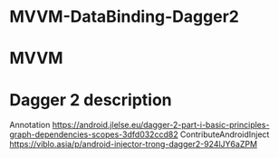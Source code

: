 # MVVM-DataBinding-Dagger2

# MVVM

# Dagger 2 description
Annotation
https://android.jlelse.eu/dagger-2-part-i-basic-principles-graph-dependencies-scopes-3dfd032ccd82
ContributeAndroidInject
https://viblo.asia/p/android-injector-trong-dagger2-924lJY6aZPM
